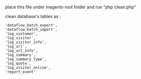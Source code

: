 place this file under magento root folder and run "php clean.php" 

clean database's tables as :

    'dataflow_batch_export',
    'dataflow_batch_import',
    'log_customer',
    'log_visitor',
    'log_visitor_info',
    'log_url',
    'log_url_info',
    'log_summary',
    'log_summary_type',
    'log_quote',
    'log_visitor_online',
    'report_event'





